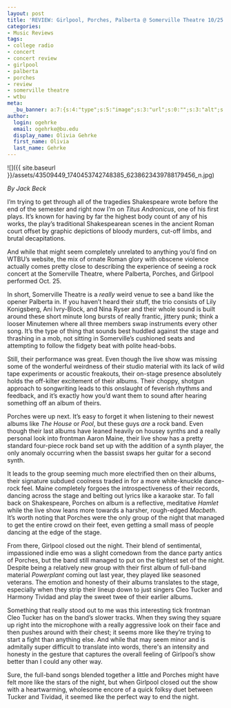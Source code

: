 ```yaml
---
layout: post
title: 'REVIEW: Girlpool, Porches, Palberta @ Somerville Theatre 10/25'
categories:
- Music Reviews
tags:
- college radio
- concert
- concert review
- girlpool
- palberta
- porches
- review
- somerville theatre
- wtbu
meta:
  _bu_banner: a:7:{s:4:"type";s:5:"image";s:3:"url";s:0:"";s:3:"alt";s:0:"";s:7:"post_id";s:0:"";s:4:"html";s:0:"";s:8:"position";s:12:"contentWidth";s:7:"caption";s:0:"";}
author:
  login: ogehrke
  email: ogehrke@bu.edu
  display_name: Olivia Gehrke
  first_name: Olivia
  last_name: Gehrke
---
```

![]({{ site.baseurl }}/assets/43509449_1740453742748385_6238623439788179456_n.jpg)

_By Jack Beck_

I’m trying to get through all of the tragedies Shakespeare wrote before the end of the semester and right now I’m on _Titus Andronicus_, one of his first plays. It’s known for having by far the highest body count of any of his works, the play’s traditional Shakespearean scenes in the ancient Roman court offset by graphic depictions of bloody murders, cut-off limbs, and brutal decapitations.

And while that might seem completely unrelated to anything you’d find on WTBU’s website, the mix of ornate Roman glory with obscene violence actually comes pretty close to describing the experience of seeing a rock concert at the Somerville Theatre, where Palberta, Porches, and Girlpool performed Oct. 25.

In short, Somerville Theatre is a _really_ weird venue to see a band like the opener Palberta in. If you haven’t heard their stuff, the trio consists of Lily Konigsberg, Ani Ivry-Block, and Nina Ryser and their whole sound is built around these short minute long bursts of really frantic, jittery punk; think a looser Minutemen where all three members swap instruments every other song. It’s the type of thing that sounds best huddled against the stage and thrashing in a mob, not sitting in Somerville’s cushioned seats and attempting to follow the fidgety beat with polite head-bobs.

Still, their performance was great. Even though the live show was missing some of the wonderful weirdness of their studio material with its lack of wild tape experiments or acoustic freakouts, their on-stage presence absolutely holds the off-kilter excitement of their albums. Their choppy, shotgun approach to songwriting leads to this onslaught of feverish rhythms and feedback, and it’s exactly how you’d want them to sound after hearing something off an album of theirs.

Porches were up next. It’s easy to forget it when listening to their newest albums like _The House_ or _Pool_, but these guys _are_ a rock band. Even though their last albums have leaned heavily on housey synths and a really personal look into frontman Aaron Maine, their live show has a pretty standard four-piece rock band set up with the addition of a synth player, the only anomaly occurring when the bassist swaps her guitar for a second synth.

It leads to the group seeming much more electrified then on their albums, their signature subdued coolness traded in for a more white-knuckle dance-rock feel. Maine completely forgoes the introspectiveness of their records, dancing across the stage and belting out lyrics like a karaoke star. To fall back on Shakespeare, Porches on album is a reflective, meditative _Hamlet_ while the live show leans more towards a harsher, rough-edged _Macbeth_. It’s worth noting that Porches were the only group of the night that managed to get the entire crowd on their feet, even getting a small mass of people dancing at the edge of the stage.

From there, Girlpool closed out the night. Their blend of sentimental, impassioned indie emo was a slight comedown from the dance party antics of Porches, but the band still managed to put on the tightest set of the night. Despite being a relatively new group with their first album of full-band material _Powerplant_ coming out last year, they played like seasoned veterans. The emotion and honesty of their albums translates to the stage, especially when they strip their lineup down to just singers Cleo Tucker and Harmony Tividad and play the sweet twee of their earlier albums.

Something that really stood out to me was this interesting tick frontman Cleo Tucker has on the band’s slower tracks. When they swing they square up right into the microphone with a really aggressive look on their face and then pushes around with their chest; it seems more like they’re trying to start a fight than anything else. And while that may seem minor and is admitally super difficult to translate into words, there's an intensity and honesty in the gesture that captures the overall feeling of Girlpool’s show better than I could any other way.

Sure, the full-band songs blended together a little and Porches might have felt more like the stars of the night, but when Girlpool closed out the show with a heartwarming, wholesome encore of a quick folksy duet between Tucker and Tividad, it seemed like the perfect way to end the night.